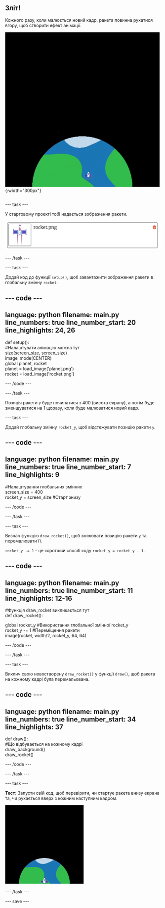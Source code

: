 ## Зліт!

<div style="display: flex; flex-wrap: wrap">
<div style="flex-basis: 200px; flex-grow: 1; margin-right: 15px;">
Кожного разу, коли малюється новий кадр, ракета повинна рухатися вгору, щоб створити ефект анімації.
</div>
<div>

![Ракета, що летить з постійною швидкістю від низу до верху екрану.](images/fly.gif){:width="300px"}

</div>
</div>

--- task ---

У стартовому проєкті тобі надається зображення ракети.

![Зображення ракети в бібліотеці зображень Trinket.](images/trinket_rocket_image.png)

--- /task ---

--- task ---

Додай код до функції `setup()`, щоб завантажити зображення ракети в глобальну змінну `rocket`.

--- code ---
---
language: python
filename: main.py
line_numbers: true
line_number_start: 20
line_highlights: 24, 26
---

def setup():   
  #Налаштувати анімацію можна тут   
  size(screen_size, screen_size)   
  image_mode(CENTER)   
  global planet, rocket   
  planet = load_image('planet.png')    
  rocket = load_image('rocket.png')    

--- /code ---

--- /task ---

Позиція ракети `y` буде починатися з 400 (висота екрану), а потім буде зменшуватися на 1 щоразу, коли буде малюватися новий кадр.

--- task ---

Додай глобальну змінну `rocket_y`, щоб відстежувати позицію ракети `y`.

--- code ---
---
language: python
filename: main.py
line_numbers: true
line_number_start: 7 
line_highlights: 9
---

#Налаштування глобальних змінних    
screen_size = 400    
rocket_y = screen_size #Старт знизу

--- /code ---

--- /task ---

--- task ---

Визнач функцію `draw_rocket()`, щоб змінювати позицію ракети `y` та перемалювати її.

`rocket_y -= 1` - це коротший спосіб коду `rocket_y = rocket_y - 1`.

--- code ---
---
language: python
filename: main.py
line_numbers: true
line_number_start: 11 
line_highlights: 12-16 
---

#Функція draw_rocket викликається тут   
def draw_rocket():   

  global rocket_y #Використання глобальної змінної rocket_y    
  rocket_y -= 1 #Переміщення ракети    
  image(rocket, width/2, rocket_y, 64, 64)


--- /code ---

--- /task ---

--- task ---

Виклич свою новостворену `draw_rocket()` у функції `draw()`, щоб ракета на кожному кадрі була перемальована.

--- code ---
---
language: python
filename: main.py
line_numbers: true
line_number_start: 34 
line_highlights: 37 
---

def draw():   
  #Що відбувається на кожному кадрі   
  draw_background()   
  draw_rocket()


--- /code ---

--- /task ---

--- task ---  

**Тест:** Запусти свій код, щоб перевірити, чи стартує ракета внизу екрана та, чи рухається вверх з кожним наступним кадром.

![Зображення ракети на половину екрана.](images/trinket_rocket_fly.gif)

--- /task ---

--- save ---
